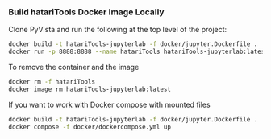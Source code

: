 ### Build hatariTools Docker Image Locally

Clone PyVista and run the following at the top level of the project:

```bash
docker build -t hatariTools-jupyterlab -f docker/jupyter.Dockerfile .
docker run -p 8888:8888 --name hatariTools hatariTools-jupyterlab:latest
```

To remove the container and the image

```bash
docker rm -f hatariTools
docker image rm hatariTools-jupyterlab:latest
```

If you want to work with Docker compose with mounted files

```bash
docker build -t hatariTools-jupyterlab -f docker/jupyter.Dockerfile .
docker compose -f docker/dockercompose.yml up 
```